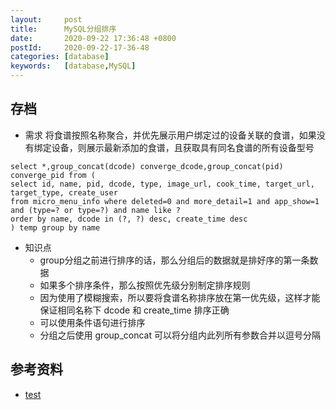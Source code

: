 ```yaml
---
layout:     post
title:      MySQL分组排序
date:       2020-09-22 17:36:48 +0800
postId:     2020-09-22-17-36-48
categories: [database]
keywords:   [database,MySQL]
---
```


## 存档

* 需求
  将食谱按照名称聚合，并优先展示用户绑定过的设备关联的食谱，如果没有绑定设备，则展示最新添加的食谱，且获取具有同名食谱的所有设备型号

```mysql
select *,group_concat(dcode) converge_dcode,group_concat(pid) converge_pid from (
select id, name, pid, dcode, type, image_url, cook_time, target_url, target_type, create_user
from micro_menu_info where deleted=0 and more_detail=1 and app_show=1
and (type=? or type=?) and name like ?
order by name, dcode in (?, ?) desc, create_time desc
) temp group by name
```

* 知识点
    - group分组之前进行排序的话，那么分组后的数据就是排好序的第一条数据
    - 如果多个排序条件，那么按照优先级分别制定排序规则
    - 因为使用了模糊搜索，所以要将食谱名称排序放在第一优先级，这样才能保证相同名称下 dcode 和 create_time 排序正确
    - 可以使用条件语句进行排序
    - 分组之后使用 group_concat 可以将分组内此列所有参数合并以逗号分隔





## 参考资料

* [test](test.html)
